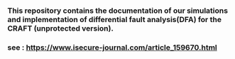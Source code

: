 ### This repository contains the documentation of our simulations and implementation of differential fault analysis(DFA) for the CRAFT (unprotected version). 
### see : https://www.isecure-journal.com/article_159670.html
